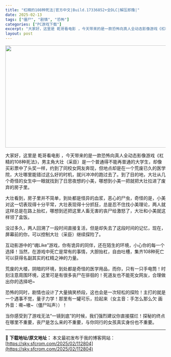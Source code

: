 ```yaml
---
title: "杠精的108种死法|官方中文|Build.17336852+全DLC|解压即撸|"
date: 2025-02-13
tags: ["僵尸", "剧情", "恐怖"]
categories: ["PC游戏下载"]
excerpt: "大家好，这里是 乾哥看电影 ，今天带来的是一款恐怖向真人全动态影像游戏《杠精的108种死法》，男主角大壮（采臣）是一个普通得不能再普通的大学生，却像买彩票中了头奖一样，约到了同校女网友奔现，但地点却是在一个荒废已久的医学院，大壮哪里能错过这么好的时机，就兴冲冲的跑过去了。到了目的地，大壮从几个奇怪的&hellip;"
layout: post
---
```


<img class="aligncenter size-full wp-image-112779" src="https://sky.sfcrom.com/wp-content/uploads/2025/02/2025021302535229.webp" alt="" width="570" height="321" />

大家好，这里是 乾哥看电影 ，今天带来的是一款恐怖向真人全动态影像游戏《杠精的108种死法》，男主角大壮（采臣）是一个普通得不能再普通的大学生，却像买彩票中了头奖一样，约到了同校女网友奔现，但地点却是在一个荒废已久的医学院，大壮哪里能错过这么好的时机，就兴冲冲的跑过去了。到了目的地，大壮从几个奇怪的女生中一眼就找到了日思夜想的小美，哪想到小美一把就把大壮拉进了废弃的房子里。

大壮看到，房子里并不简单，到处都是怪异的血浆，恶心的尸虫，奇怪的是，小美对这一切表现得十分平常，大壮表现得十分抓狂，总是忍不住找小美理论，两人就这样总是在路上抬杠，哪想到还把这里人畜无害的丧尸给激怒了，大壮和小美就这样领了盒饭。

没过多久，两人回溯了一段时间直接复活，但是却失去了这段时间的记忆，现在，屏幕前的你，可以控制大壮（采臣）继续探险了。

互动影游中的“魂Like”游戏，你有诡异的同伴，还在陌生的环境，小心你的每一个选择！当然，在游戏中死亡是常有的事情，大胆抬杠，自由吐槽，集齐108种死亡可以获得名副其实的杠精之神的力量。

荒废的大楼，阴暗的环境，到处都是奇怪的医学用品，而你，只有一只手电筒！时刻注意周围环境，这里可是有很多丧尸在徘徊的！死道友也不能死女网友，合理做出你的选择吧~

恐怖的同时，剧情也设计了大量搞笑桥段，这也会是一次轻松的探险！主打的就是一个遇事不觉，量子力学！那里有一罐可乐，捡起来（女主音：手怎么那么欠 画外音：嘶~嗷~（僵尸叫声））！

当你感受到了游戏无法“一镜到底”的时候，我们强烈建议你直接摆烂！探秘的终点在哪里不重要，丧尸是怎么来的不重要，与你同行的女孩真实身份也不重要。

---
📖 **下载地址/原文地址：** 本文最初发布于我的博客网站：[https://sky.sfcrom.com/2025/02/112804](https://sky.sfcrom.com/2025/02/112804)

